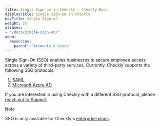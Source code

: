 ```yaml
---
title: Single Sign-on in Checkly - Checkly Docs
displayTitle: Single Sign-on in Checkly
navTitle: Single Sign-on
weight: 55
aliases:
- "/docs/single-sign-on/"
menu:
  resources:
    parent: "Accounts & Users"
---
```


Single Sign-On (SSO) enables businesses to secure employee access across a variety of third-party services. Currently, Checkly supports the following SSO protocols:

1. [SAML](/docs/accounts-and-users/saml/)
2. [Microsoft Azure AD](/docs/accounts-and-users/microsoft-azure-ad/)

If you are interested in using Checkly with a different SSO protocol, please [reach out to Support](mailto:support@checklyhq.com).

> [!NOTE]
> SSO is only available for Checkly's [enterprise plans](/pricing/).
